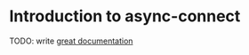 # Introduction to async-connect

TODO: write [great documentation](http://jacobian.org/writing/what-to-write/)
